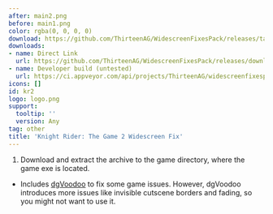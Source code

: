 ```yaml
---
after: main2.png
before: main1.png
color: rgba(0, 0, 0, 0)
download: https://github.com/ThirteenAG/WidescreenFixesPack/releases/tag/kr2
downloads:
- name: Direct Link
  url: https://github.com/ThirteenAG/WidescreenFixesPack/releases/download/kr2/KnightRider2.WidescreenFix.zip
- name: Developer build (untested)
  url: https://ci.appveyor.com/api/projects/ThirteenAG/widescreenfixespack/artifacts/KnightRider2.WidescreenFix.zip?branch=master
icons: []
id: kr2
logo: logo.png
support:
  tooltip: ''
  version: Any
tag: other
title: 'Knight Rider: The Game 2 Widescreen Fix'
---
```


1. Download and extract the archive to the game directory, where the game exe is located.

* Includes [dgVoodoo](http://dege.freeweb.hu/dgVoodoo2/) to fix some game issues. However, dgVoodoo introduces more issues like invisible cutscene borders and fading, so you might not want to use it.
